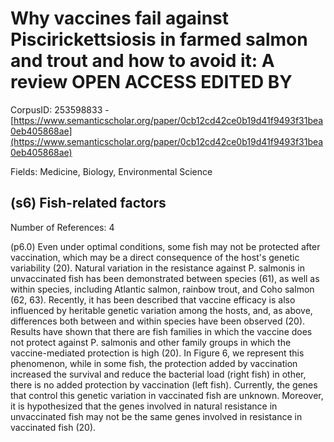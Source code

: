 # Why vaccines fail against Piscirickettsiosis in farmed salmon and trout and how to avoid it: A review OPEN ACCESS EDITED BY

CorpusID: 253598833 - [https://www.semanticscholar.org/paper/0cb12cd42ce0b19d41f9493f31bea0eb405868ae](https://www.semanticscholar.org/paper/0cb12cd42ce0b19d41f9493f31bea0eb405868ae)

Fields: Medicine, Biology, Environmental Science

## (s6) Fish-related factors
Number of References: 4

(p6.0) Even under optimal conditions, some fish may not be protected after vaccination, which may be a direct consequence of the host's genetic variability (20). Natural variation in the resistance against P. salmonis in unvaccinated fish has been demonstrated between species (61), as well as within species, including Atlantic salmon, rainbow trout, and Coho salmon (62, 63). Recently, it has been described that vaccine efficacy is also influenced by heritable genetic variation among the hosts, and, as above, differences both between and within species have been observed (20). Results have shown that there are fish families in which the vaccine does not protect against P. salmonis and other family groups in which the vaccine-mediated protection is high (20). In Figure 6, we represent this phenomenon, while in some fish, the protection added by vaccination increased the survival and reduce the bacterial load (right fish) in other, there is no added protection by vaccination (left fish). Currently, the genes that control this genetic variation in vaccinated fish are unknown. Moreover, it is hypothesized that the genes involved in natural resistance in unvaccinated fish may not be the same genes involved in resistance in vaccinated fish (20).
